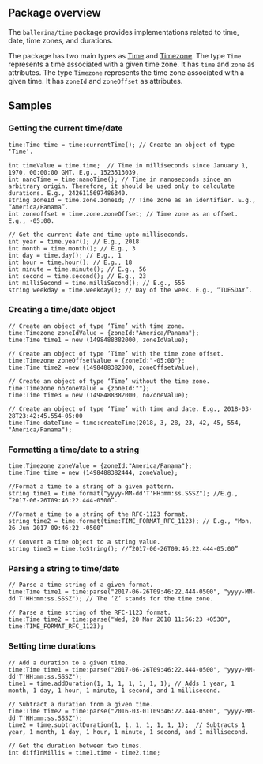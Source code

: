 ## Package overview
The `ballerina/time` package provides implementations related to time, date, time zones, and durations. 

The package has two main types as [Time](time.html#Time) and [Timezone](time.html#Timezone). The type `Time` represents a time associated with a given time zone. It has `time` and `zone` as attributes. The type `Timezone` represents the time zone associated with a given time. It has `zoneId` and `zoneOffset` as attributes.

## Samples

### Getting the current time/date

```ballerina
time:Time time = time:currentTime(); // Create an object of type ‘Time’.

int timeValue = time.time;  // Time in milliseconds since January 1, 1970, 00:00:00 GMT. E.g., 1523513039.
int nanoTime = time:nanoTime(); // Time in nanoseconds since an arbitrary origin. Therefore, it should be used only to calculate durations. E.g., 2426115697486340.
string zoneId = time.zone.zoneId; // Time zone as an identifier. E.g., “America/Panama”.
int zoneoffset = time.zone.zoneOffset; // Time zone as an offset. E.g., -05:00.

// Get the current date and time upto milliseconds.
int year = time.year(); // E.g., 2018
int month = time.month(); // E.g., 3
int day = time.day(); // E.g., 1
int hour = time.hour(); // E.g., 18 
int minute = time.minute(); // E.g., 56 
int second = time.second(); // E.g., 23
int milliSecond = time.milliSecond(); // E.g., 555 
string weekday = time.weekday(); // Day of the week. E.g., “TUESDAY”.
```

### Creating a time/date object

```ballerina
// Create an object of type ‘Time’ with time zone.
time:Timezone zoneIdValue = {zoneId:"America/Panama"};
time:Time time1 = new (1498488382000, zoneIdValue);

// Create an object of type ‘Time’ with the time zone offset.
time:Timezone zoneOffsetValue = {zoneId:"-05:00"};
time:Time time2 =new (1498488382000, zoneOffsetValue);

// Create an object of type ‘Time’ without the time zone.
time:Timezone noZoneValue = {zoneId:""};
time:Time time3 = new (1498488382000, noZoneValue);

// Create an object of type ‘Time’ with time and date. E.g., 2018-03-28T23:42:45.554-05:00  
time:Time dateTime = time:createTime(2018, 3, 28, 23, 42, 45, 554, "America/Panama");
```


### Formatting a time/date to a string

```ballerina
time:Timezone zoneValue = {zoneId:"America/Panama"};
time:Time time = new (1498488382444, zoneValue);

//Format a time to a string of a given pattern.
string time1 = time.format("yyyy-MM-dd'T'HH:mm:ss.SSSZ"); //E.g., “2017-06-26T09:46:22.444-0500”.

//Format a time to a string of the RFC-1123 format.
string time2 = time.format(time:TIME_FORMAT_RFC_1123); // E.g., "Mon, 26 Jun 2017 09:46:22 -0500”

// Convert a time object to a string value.
string time3 = time.toString(); //”2017-06-26T09:46:22.444-05:00”
```

### Parsing a string to time/date

```ballerina
// Parse a time string of a given format. 
time:Time time1 = time:parse("2017-06-26T09:46:22.444-0500", "yyyy-MM-dd'T'HH:mm:ss.SSSZ"); // The ‘Z’ stands for the time zone.

// Parse a time string of the RFC-1123 format.
time:Time time2 = time:parse("Wed, 28 Mar 2018 11:56:23 +0530", time:TIME_FORMAT_RFC_1123);
```

### Setting time durations

```ballerina
// Add a duration to a given time.
time:Time time1 = time:parse("2017-06-26T09:46:22.444-0500", "yyyy-MM-dd'T'HH:mm:ss.SSSZ");
time1 = time.addDuration(1, 1, 1, 1, 1, 1, 1); // Adds 1 year, 1 month, 1 day, 1 hour, 1 minute, 1 second, and 1 millisecond.

// Subtract a duration from a given time.
time:Time time2 = time:parse("2016-03-01T09:46:22.444-0500", "yyyy-MM-dd'T'HH:mm:ss.SSSZ");
time2 = time.subtractDuration(1, 1, 1, 1, 1, 1, 1);  // Subtracts 1 year, 1 month, 1 day, 1 hour, 1 minute, 1 second, and 1 millisecond.

// Get the duration between two times.
int diffInMillis = time1.time - time2.time;
```
